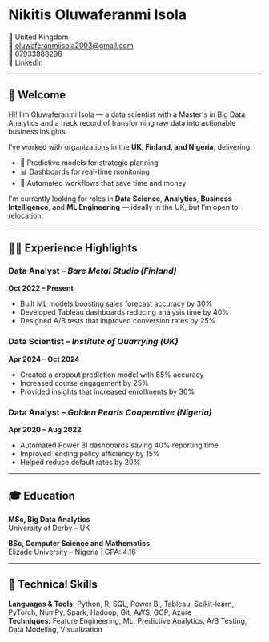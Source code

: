 # Nikitis Oluwaferanmi Isola

📍 United Kingdom  
📧 [oluwaferanmiisola2003@gmail.com](mailto:oluwaferanmiisola2003@gmail.com)  
📱 07933888298  
🔗 [LinkedIn](https://www.linkedin.com/in/oluwaferanmi-isola)

---

## 👋 Welcome

Hi! I’m Oluwaferanmi Isola — a data scientist with a Master's in Big Data Analytics and a track record of transforming raw data into actionable business insights.

I’ve worked with organizations in the **UK, Finland, and Nigeria**, delivering:
- 🧠 Predictive models for strategic planning
- 📊 Dashboards for real-time monitoring
- 🔄 Automated workflows that save time and money

I'm currently looking for roles in **Data Science**, **Analytics**, **Business Intelligence**, and **ML Engineering** — ideally in the UK, but I’m open to relocation.

---

## 🧑‍💼 Experience Highlights

### Data Analyst – *Bare Metal Studio (Finland)*  
**Oct 2022 – Present**
- Built ML models boosting sales forecast accuracy by 30%
- Developed Tableau dashboards reducing analysis time by 40%
- Designed A/B tests that improved conversion rates by 25%

### Data Scientist – *Institute of Quarrying (UK)*  
**Apr 2024 – Oct 2024**
- Created a dropout prediction model with 85% accuracy
- Increased course engagement by 25%
- Provided insights that increased enrollments by 30%

### Data Analyst – *Golden Pearls Cooperative (Nigeria)*  
**Apr 2020 – Aug 2022**
- Automated Power BI dashboards saving 40% reporting time
- Improved lending policy efficiency by 15%
- Helped reduce default rates by 20%

---

## 🎓 Education

**MSc, Big Data Analytics**  
University of Derby – UK

**BSc, Computer Science and Mathematics**  
Elizade University – Nigeria | GPA: 4.16

---

## 💼 Technical Skills

**Languages & Tools:** Python, R, SQL, Power BI, Tableau, Scikit-learn, PyTorch, NumPy, Spark, Hadoop, Git, AWS, GCP, Azure  
**Techniques:** Feature Engineering, ML, Predictive Analytics, A/B Testing, Data Modeling, Visualization



